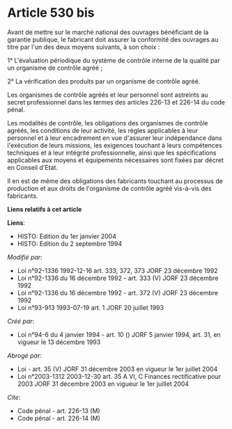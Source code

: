 # Article 530 bis

Avant de mettre sur le marché national des ouvrages bénéficiant de la garantie publique, le fabricant doit assurer la
conformité des ouvrages au titre par l'un des deux moyens suivants, à son choix :

1° L'évaluation périodique du système de contrôle interne de la qualité par un organisme de contrôle agréé ;

2° La vérification des produits par un organisme de contrôle agréé.

Les organismes de contrôle agréés et leur personnel sont astreints au secret professionnel dans les termes des articles
226-13 et 226-14 du code pénal.

Les modalités de contrôle, les obligations des organismes de contrôle agréés, les conditions de leur activité, les règles
applicables à leur personnel et à leur encadrement en vue d'assurer leur indépendance dans l'exécution de leurs missions, les
exigences touchant à leurs compétences techniques et à leur intégrité professionnelle, ainsi que les spécifications
applicables aux moyens et équipements nécessaires sont fixées par décret en Conseil d'Etat.

Il en est de même des obligations des fabricants touchant au processus de production et aux droits de l'organisme de contrôle
agréé vis-à-vis des fabricants.

**Liens relatifs à cet article**

**Liens**:

  - HISTO: Edition du 1er janvier 2004
  - HISTO: Edition du 2 septembre 1994

_Modifié par_:

  - Loi n°92-1336 1992-12-16 art. 333, 372, 373 JORF 23 décembre 1992
  - Loi n°92-1336 du 16 décembre 1992 - art. 333 (V) JORF 23 décembre 1992
  - Loi n°92-1336 du 16 décembre 1992 - art. 372 (V) JORF 23 décembre 1992
  - Loi n°93-913 1993-07-19 art. 1 JORF 20 juillet 1993

_Créé par_:

  - Loi n°94-6 du 4 janvier 1994 - art. 10 () JORF 5 janvier 1994, art. 31, en vigueur le 13 décembre 1993

_Abrogé par_:

  - Loi - art. 35 (V) JORF 31 décembre 2003 en vigueur le 1er juillet 2004
  - Loi n°2003-1312 2003-12-30 art. 35 A VI, C Finances rectificative pour 2003 JORF 31 décembre 2003 en vigueur le 1er juillet 2004

_Cite_:

  - Code pénal - art. 226-13 (M)
  - Code pénal - art. 226-14 (M)
